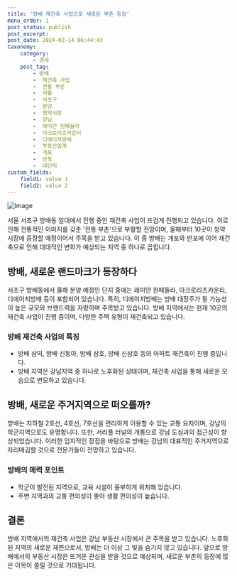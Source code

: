 ```yaml
---
title: '방배 재건축 사업으로 새로운 부촌 등장'
menu_order: 1
post_status: publish
post_excerpt: 
post_date: 2024-02-14 06:44:43
taxonomy:
    category:
        - 경제
    post_tag:
        - 방배
        -  재건축 사업
        -  전통 부촌
        -  서울
        -  서초구
        -  분양
        -  청약시장
        -  강남
        -  래미안 원페들라
        -  아크로리츠카운티
        -  디에이치방배
        -  부동산업계
        -  개포
        -  반포
        -  대단지
custom_fields:
    field1: value 1
    field2: value 2
---
```


![Image](https://imgnews.pstatic.net/image/366/2024/02/13/0000969990_001_20240213140109817.jpg?type=w647)

서울 서초구 방배동 일대에서 진행 중인 재건축 사업이 뜨겁게 진행되고 있습니다. 이로 인해 전통적인 이미지를 갖춘 '전통 부촌'으로 부활할 전망이며, 올해부터 10곳이 청약시장에 등장할 예정이어서 주목을 받고 있습니다. 이 중 방배는 개포와 반포에 이어 재건축으로 인해 대대적인 변화가 예상되는 지역 중 하나로 꼽힙니다.
## 방배, 새로운 랜드마크가 등장하다
서초구 방배동에서 올해 분양 예정인 단지 중에는 래미안 원페들라, 아크로리츠카운티, 디에이치방배 등이 포함되어 있습니다. 특히, 디에이치방배는 방배 대장주가 될 가능성이 높은 규모와 브랜드력을 자랑하며 주목받고 있습니다. 방배 지역에서는 현재 10곳의 재건축 사업이 진행 중이며, 다양한 주택 유형이 재건축되고 있습니다.
### 방배 재건축 사업의 특징
- 방배 삼익, 방배 신동아, 방배 삼호, 방배 신삼호 등의 아파트 재건축이 진행 중입니다.
- 방배 지역은 강남지역 중 하나로 노후화된 상태이며, 재건축 사업을 통해 새로운 모습으로 변모하고 있습니다.
## 방배, 새로운 주거지역으로 떠오를까?
방배는 지하철 2호선, 4호선, 7호선을 편리하게 이용할 수 있는 교통 요지이며, 강남의 학군지역으로도 유명합니다. 또한, 서리풀 터널의 개통으로 강남 도심과의 접근성이 향상되었습니다. 이러한 입지적인 장점을 바탕으로 방배는 강남의 대표적인 주거지역으로 자리매김할 것으로 전문가들이 전망하고 있습니다.
### 방배의 매력 포인트
- 학군이 발전된 지역으로, 교육 시설이 풍부하게 위치해 있습니다.
- 주변 지역과의 교통 편의성이 좋아 생활 편의성이 높습니다.
## 결론
방배 지역에서의 재건축 사업은 강남 부동산 시장에서 큰 주목을 받고 있습니다. 노후화된 지역의 새로운 재편으로서, 방배는 더 이상 그 빛을 숨기지 않고 있습니다. 앞으로 방배에서의 부동산 시장은 뜨거운 관심을 받을 것으로 예상되며, 새로운 부촌의 등장에 많은 이목이 쏠릴 것으로 기대됩니다.
